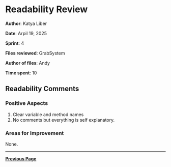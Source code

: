 # Readability Review

**Author**: Katya Liber

**Date**: Arpil 19, 2025

**Sprint**: 4

**Files reviewed**: GrabSystem

**Author of files**: Andy

**Time spent**: 10

## Readability Comments

### Positive Aspects

1. Clear variable and method names
2. No comments but everything is self explanatory.


### Areas for Improvement

None.

---

[**Previous Page**](../README.md)
